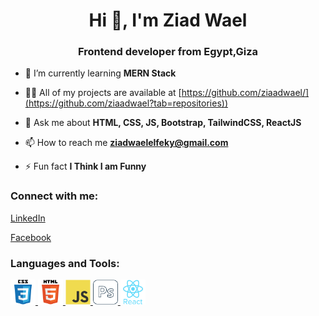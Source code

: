 <h1 align="center">Hi 👋, I'm Ziad Wael</h1>
<h3 align="center">Frontend developer from Egypt,Giza</h3>

- 🌱 I’m currently learning **MERN Stack**

- 👨‍💻 All of my projects are available at [https://github.com/ziaadwael/](https://github.com/ziaadwael?tab=repositories))

- 💬 Ask me about **HTML, CSS, JS, Bootstrap, TailwindCSS, ReactJS**

- 📫 How to reach me **ziadwaelelfeky@gmail.com**

- ⚡ Fun fact **I Think I am Funny**

<h3 align="left">Connect with me:</h3>
<p align="left">
  <a href="https://www.linkedin.com/in/ziaadwael/">LinkedIn</a>
</p>
<p align="left">
  <a href="https://www.facebook.com/ziaadwaael/">Facebook</a>
</p>
<h3 align="left">Languages and Tools:</h3>
<p align="left"> <a href="https://www.w3schools.com/cpp/" target="_blank" rel="noreferrer"> <a href="https://www.w3schools.com/css/" target="_blank" rel="noreferrer"> <img src="https://raw.githubusercontent.com/devicons/devicon/master/icons/css3/css3-original-wordmark.svg" alt="css3" width="40" height="40"/> </a> <a href="https://www.w3.org/html/" target="_blank" rel="noreferrer"> <img src="https://raw.githubusercontent.com/devicons/devicon/master/icons/html5/html5-original-wordmark.svg" alt="html5" width="40" height="40"/> </a> <a href="https://developer.mozilla.org/en-US/docs/Web/JavaScript" target="_blank" rel="noreferrer"> <img src="https://raw.githubusercontent.com/devicons/devicon/master/icons/javascript/javascript-original.svg" alt="javascript" width="40" height="40"/> <a href="https://www.photoshop.com/en" target="_blank" rel="noreferrer"> <img src="https://raw.githubusercontent.com/devicons/devicon/master/icons/photoshop/photoshop-line.svg" alt="photoshop" width="40" height="40"/> </a> </a> <a href="https://reactjs.org/" target="_blank" rel="noreferrer"> <img src="https://raw.githubusercontent.com/devicons/devicon/master/icons/react/react-original-wordmark.svg" alt="react" width="40" height="40"/> </a> </p>
